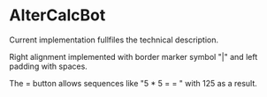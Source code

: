 # AlterCalcBot

Current implementation fullfiles the technical description.

Right alignment implemented with border marker symbol "|" and left padding with spaces.

The = button allows sequences like "5 * 5 = = " with 125 as a result.
